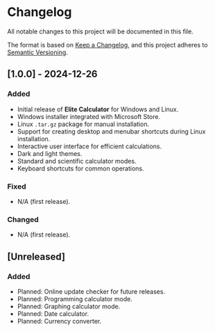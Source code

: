 # Changelog

All notable changes to this project will be documented in this file.

The format is based on [Keep a Changelog](https://keepachangelog.com/en/1.0.0/), 
and this project adheres to [Semantic Versioning](https://semver.org/spec/v2.0.0.html).

## [1.0.0] - 2024-12-26
### Added
- Initial release of **Elite Calculator** for Windows and Linux.
- Windows installer integrated with Microsoft Store.
- Linux `.tar.gz` package for manual installation.
- Support for creating desktop and menubar shortcuts during Linux installation.
- Interactive user interface for efficient calculations.
- Dark and light themes.
- Standard and scientific calculator modes.
- Keyboard shortcuts for common operations.

### Fixed
- N/A (first release).

### Changed
- N/A (first release).

## [Unreleased]
### Added
- Planned: Online update checker for future releases.
- Planned: Programming calculator mode.
- Planned: Graphing calculator mode.
- Planned: Date calculator.
- Planned: Currency converter.
